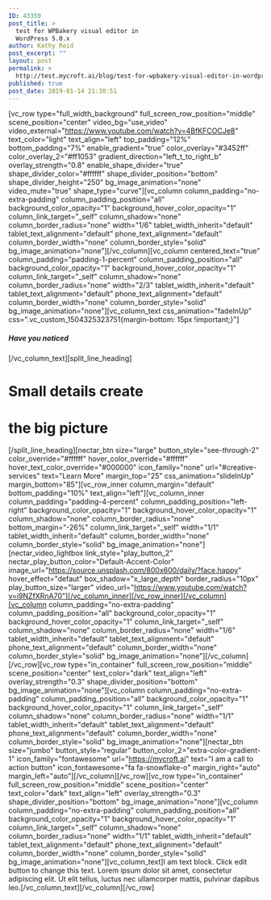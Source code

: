 ```yaml
---
ID: 43359
post_title: >
  test for WPBakery visual editor in
  WordPress 5.0.x
author: Kathy Reid
post_excerpt: ""
layout: post
permalink: >
  http://test.mycroft.ai/blog/test-for-wpbakery-visual-editor-in-wordpress-5-0-x/
published: true
post_date: 2019-01-14 21:38:51
---
```

<p>[vc_row type=&quot;full_width_background&quot; full_screen_row_position=&quot;middle&quot; scene_position=&quot;center&quot; video_bg=&quot;use_video&quot; video_external=&quot;<a href="https://www.youtube.com/watch?v=4BfKFCOCJe8">https://www.youtube.com/watch?v=4BfKFCOCJe8</a>&quot; text_color=&quot;light&quot; text_align=&quot;left&quot; top_padding=&quot;12%&quot; bottom_padding=&quot;7%&quot; enable_gradient=&quot;true&quot; color_overlay=&quot;#3452ff&quot; color_overlay_2=&quot;#ff1053&quot; gradient_direction=&quot;left_t_to_right_b&quot; overlay_strength=&quot;0.8&quot; enable_shape_divider=&quot;true&quot; shape_divider_color=&quot;#ffffff&quot; shape_divider_position=&quot;bottom&quot; shape_divider_height=&quot;250&quot; bg_image_animation=&quot;none&quot; video_mute=&quot;true&quot; shape_type=&quot;curve&quot;][vc_column column_padding=&quot;no-extra-padding&quot; column_padding_position=&quot;all&quot; background_color_opacity=&quot;1&quot; background_hover_color_opacity=&quot;1&quot; column_link_target=&quot;_self&quot; column_shadow=&quot;none&quot; column_border_radius=&quot;none&quot; width=&quot;1/6&quot; tablet_width_inherit=&quot;default&quot; tablet_text_alignment=&quot;default&quot; phone_text_alignment=&quot;default&quot; column_border_width=&quot;none&quot; column_border_style=&quot;solid&quot; bg_image_animation=&quot;none&quot;][/vc_column][vc_column centered_text=&quot;true&quot; column_padding=&quot;padding-1-percent&quot; column_padding_position=&quot;all&quot; background_color_opacity=&quot;1&quot; background_hover_color_opacity=&quot;1&quot; column_link_target=&quot;_self&quot; column_shadow=&quot;none&quot; column_border_radius=&quot;none&quot; width=&quot;2/3&quot; tablet_width_inherit=&quot;default&quot; tablet_text_alignment=&quot;default&quot; phone_text_alignment=&quot;default&quot; column_border_width=&quot;none&quot; column_border_style=&quot;solid&quot; bg_image_animation=&quot;none&quot;][vc_column_text css_animation=&quot;fadeInUp&quot; css=&quot;.vc_custom_1504325323751{margin-bottom: 15px !important;}&quot;]</p>
<h5>Have you noticed</h5>
<p>[/vc_column_text][split_line_heading]</p>
<h1>Small details create</h1>
<h1>the big picture</h1>
<p>[/split_line_heading][nectar_btn size=&quot;large&quot; button_style=&quot;see-through-2&quot; color_override=&quot;#ffffff&quot; hover_color_override=&quot;#ffffff&quot; hover_text_color_override=&quot;#000000&quot; icon_family=&quot;none&quot; url=&quot;#creative-services&quot; text=&quot;Learn More&quot; margin_top=&quot;25&quot; css_animation=&quot;slideInUp&quot; margin_bottom=&quot;85&quot;][vc_row_inner column_margin=&quot;default&quot; bottom_padding=&quot;10%&quot; text_align=&quot;left&quot;][vc_column_inner column_padding=&quot;padding-4-percent&quot; column_padding_position=&quot;left-right&quot; background_color_opacity=&quot;1&quot; background_hover_color_opacity=&quot;1&quot; column_shadow=&quot;none&quot; column_border_radius=&quot;none&quot; bottom_margin=&quot;-26%&quot; column_link_target=&quot;_self&quot; width=&quot;1/1&quot; tablet_width_inherit=&quot;default&quot; column_border_width=&quot;none&quot; column_border_style=&quot;solid&quot; bg_image_animation=&quot;none&quot;][nectar_video_lightbox link_style=&quot;play_button_2&quot; nectar_play_button_color=&quot;Default-Accent-Color&quot; image_url=&quot;<a href="https://source.unsplash.com/800x600/daily/?face,happy">https://source.unsplash.com/800x600/daily/?face,happy</a>&quot; hover_effect=&quot;defaut&quot; box_shadow=&quot;x_large_depth&quot; border_radius=&quot;10px&quot; play_button_size=&quot;larger&quot; video_url=&quot;<a href="https://www.youtube.com/watch?v=i9NZfXRnA70&quot;][/vc_column_inner][/vc_row_inner][/vc_column][vc_column">https://www.youtube.com/watch?v=i9NZfXRnA70"][/vc_column_inner][/vc_row_inner][/vc_column][vc_column</a> column_padding=&quot;no-extra-padding&quot; column_padding_position=&quot;all&quot; background_color_opacity=&quot;1&quot; background_hover_color_opacity=&quot;1&quot; column_link_target=&quot;_self&quot; column_shadow=&quot;none&quot; column_border_radius=&quot;none&quot; width=&quot;1/6&quot; tablet_width_inherit=&quot;default&quot; tablet_text_alignment=&quot;default&quot; phone_text_alignment=&quot;default&quot; column_border_width=&quot;none&quot; column_border_style=&quot;solid&quot; bg_image_animation=&quot;none&quot;][/vc_column][/vc_row][vc_row type=&quot;in_container&quot; full_screen_row_position=&quot;middle&quot; scene_position=&quot;center&quot; text_color=&quot;dark&quot; text_align=&quot;left&quot; overlay_strength=&quot;0.3&quot; shape_divider_position=&quot;bottom&quot; bg_image_animation=&quot;none&quot;][vc_column column_padding=&quot;no-extra-padding&quot; column_padding_position=&quot;all&quot; background_color_opacity=&quot;1&quot; background_hover_color_opacity=&quot;1&quot; column_link_target=&quot;_self&quot; column_shadow=&quot;none&quot; column_border_radius=&quot;none&quot; width=&quot;1/1&quot; tablet_width_inherit=&quot;default&quot; tablet_text_alignment=&quot;default&quot; phone_text_alignment=&quot;default&quot; column_border_width=&quot;none&quot; column_border_style=&quot;solid&quot; bg_image_animation=&quot;none&quot;][nectar_btn size=&quot;jumbo&quot; button_style=&quot;regular&quot; button_color_2=&quot;extra-color-gradient-1&quot; icon_family=&quot;fontawesome&quot; url=&quot;<a href="https://mycroft.ai">https://mycroft.ai</a>&quot; text=&quot;I am a call to action button&quot; icon_fontawesome=&quot;fa fa-snowflake-o&quot; margin_right=&quot;auto&quot; margin_left=&quot;auto&quot;][/vc_column][/vc_row][vc_row type=&quot;in_container&quot; full_screen_row_position=&quot;middle&quot; scene_position=&quot;center&quot; text_color=&quot;dark&quot; text_align=&quot;left&quot; overlay_strength=&quot;0.3&quot; shape_divider_position=&quot;bottom&quot; bg_image_animation=&quot;none&quot;][vc_column column_padding=&quot;no-extra-padding&quot; column_padding_position=&quot;all&quot; background_color_opacity=&quot;1&quot; background_hover_color_opacity=&quot;1&quot; column_link_target=&quot;_self&quot; column_shadow=&quot;none&quot; column_border_radius=&quot;none&quot; width=&quot;1/1&quot; tablet_width_inherit=&quot;default&quot; tablet_text_alignment=&quot;default&quot; phone_text_alignment=&quot;default&quot; column_border_width=&quot;none&quot; column_border_style=&quot;solid&quot; bg_image_animation=&quot;none&quot;][vc_column_text]I am text block. Click edit button to change this text. Lorem ipsum dolor sit amet, consectetur adipiscing elit. Ut elit tellus, luctus nec ullamcorper mattis, pulvinar dapibus leo.[/vc_column_text][/vc_column][/vc_row]</p>